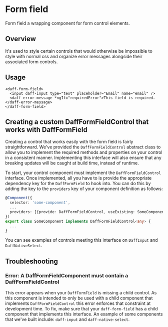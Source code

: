 # Form field
Form field a wrapping component for form control elements.

## Overview
It's used to style certain controls that would otherwise be impossible to style with normal css and organize error messages alongside their associated form controls.

## Usage

```
<daff-form-field>
  <input daff-input type="text" placeholder="Email" name="email" />
  <daff-error-message *ngIf="requiredError">This field is required.</daff-error-message>
</daff-form-field>
```

## Creating a custom DaffFormFieldControl that works with DaffFormField

Creating a control that works easily with the form field is fairly straightforward. We've provided the `DaffFormFieldControl` abstract class to allow you to implement the required methods and properties on your control in a consistent manner. Implementing this interface will also ensure that any breaking updates will be caught at build time, instead of runtime.

To start, your control component must implement the `DaffFormFieldControl` interface. Once implemented, all you have to is provide the appropriate dependency key for the `DaffFormField` to hook into. You can do this by adding the key to the `providers` key of your component definition as follows:

```ts
@Component({
  selector: 'some-component',
  ...
  providers: [{provide: DaffFormFieldControl, useExisting: SomeComponent}],
})
export class SomeComponent implements DaffFormFieldControl<any> {
  ...
}
```

You can see examples of controls meeting this interface on `DaffInput` and `DaffNativeSelect`. 

## Troubleshooting

### Error: A DaffFormFieldComponent must contain a DaffFormFieldControl
This error appears when your `DaffFormField` is missing a child control. As this component is intended to only be used with a child component that implements `DaffFormFieldControl` this error enforces that constraint at development time. To fix, make sure that your `daff-form-field` has a child component that implements this interface. An example of some components that we've built include: `daff-input` and `daff-native-select`.
